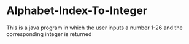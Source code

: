# Alphabet-Index-To-Integer
This is a java program in which the user inputs a number 1-26 and the corresponding integer is returned
